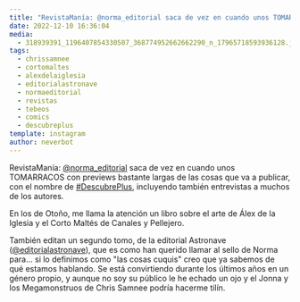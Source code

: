 ```yaml
---
title: "RevistaManía: @norma_editorial saca de vez en cuando unos TOMARRACOS con previews bastante largas de las cosas que va a publicar"
date: 2022-12-10 16:36:04
media: 
  - 318939391_1196407854330507_368774952662662290_n_17965718593936128.jpg
tags: 
  - chrissamnee
  - cortomaltes
  - alexdelaiglesia
  - editorialastronave
  - normaeditorial
  - revistas
  - tebeos
  - comics
  - descubreplus
template: instagram
author: neverbot
---
```


RevistaManía: [@norma_editorial](https://instagram.com/norma_editorial) saca de vez en cuando unos TOMARRACOS con previews bastante largas de las cosas que va a publicar, con el nombre de [#DescubrePlus](/tags/descubreplus), incluyendo también entrevistas a muchos de los autores.

En los de Otoño, me llama la atención un libro sobre el arte de Álex de la Iglesia y el Corto Maltés de Canales y Pellejero.

También editan un segundo tomo, de la editorial Astronave ([@editorialastronave](https://instagram.com/editorialastronave)), que es como han querido llamar al sello de Norma para... si lo definimos como "las cosas cuquis" creo que ya sabemos de qué estamos hablando. Se está convirtiendo durante los últimos años en un género propio, y aunque no soy su público le he echado un ojo y el Jonna y los Megamonstruos de Chris Samnee podría hacerme tilín.
